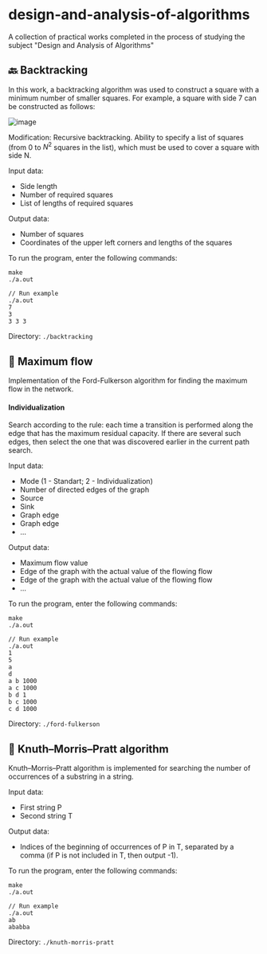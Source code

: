 # design-and-analysis-of-algorithms
A collection of practical works completed in the process of studying the subject "Design and Analysis of Algorithms"

## 🔙 Backtracking
In this work, a backtracking algorithm was used to construct a square with a minimum number of smaller squares. For example, a square with side 7 can be constructed as follows:

![image](https://github.com/mahalichev/design-and-analysis-of-algorithms/assets/54910038/5ccd36cf-226b-4293-95a8-0f6b60ba9056)

Modification: Recursive backtracking. Ability to specify a list of squares (from 0 to $N^2$ squares in the list), which must be used to cover a square with side N.

Input data:
- Side length
- Number of required squares
- List of lengths of required squares

Output data:
- Number of squares
- Coordinates of the upper left corners and lengths of the squares

To run the program, enter the following commands:
```
make
./a.out
```
```
// Run example
./a.out
7
3
3 3 3
```

Directory: `./backtracking`

## 🌊 Maximum flow
Implementation of the Ford-Fulkerson algorithm for finding the maximum flow in the network.

#### Individualization
Search according to the rule: each time a transition is performed along the edge that has the maximum residual capacity. If there are several such edges, then select the one that was discovered earlier in the current path search.

Input data:
- Mode (1 - Standart; 2 - Individualization)
- Number of directed edges of the graph
- Source
- Sink
- Graph edge
- Graph edge
- ...

Output data:
- Maximum flow value
- Edge of the graph with the actual value of the flowing flow
- Edge of the graph with the actual value of the flowing flow
- ...

To run the program, enter the following commands:
```
make
./a.out
```
```
// Run example
./a.out
1
5
a
d
a b 1000
a c 1000
b d 1
b c 1000
c d 1000
```

Directory: `./ford-fulkerson`

## 🟰 Knuth–Morris–Pratt algorithm
Knuth–Morris–Pratt algorithm is implemented for searching the number of occurrences of a substring in a string.

Input data:
- First string P
- Second string T

Output data:
- Indices of the beginning of occurrences of P in T, separated by a comma (if P is not included in T, then output -1).

To run the program, enter the following commands:
```
make
./a.out
```
```
// Run example
./a.out
ab
ababba
```

Directory: `./knuth-morris-pratt`
